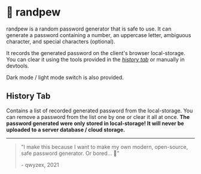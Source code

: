 # **🔐 randpew**

randpew is a random password generator that is safe to use. It can generate a password containing a number, an uppercase letter, ambiguous character, and special characters (optional).

It records the generated password on the client's browser local-storage. You can clear it using the tools provided in the [*history tab*](#history-tab) or manually in devtools.

Dark mode / light mode switch is also provided.

## History Tab

Contains a list of recorded generated password from the local-storage. You can remove a password from the list one by one or clear it all at once. **The password generated were only stored in local-storage! It will never be uploaded to a server database / cloud storage.**

---

> "I make this because I want to make my own modern, open-source, safe password generator. Or bored... 🥴"
>
> \- qwyzex, 2021
